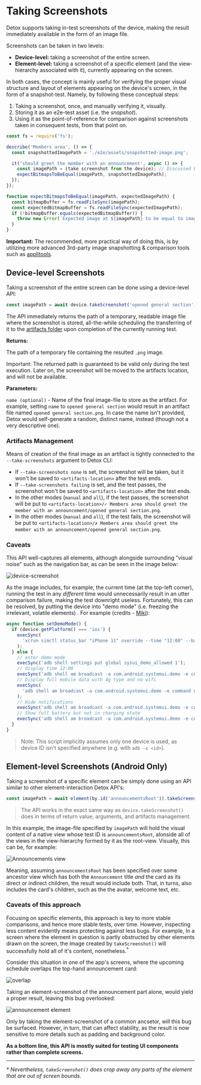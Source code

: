 # Taking Screenshots

Detox supports taking in-test screenshots of the device, making the result immediately available in the form of an image file.

Screenshots can be taken in two levels:

- **Device-level:** taking a screenshot of the entire screen.
- **Element-level:** taking a screenshot of a specific element (and the view-hierarchy associated with it), currently appearing on the screen.

In both cases, the concept is mainly useful for verifying the proper visual structure and layout of elements appearing on the device's screen, in the form of a snapshot-test. Namely, by following these conceptual steps:

1. Taking a screenshot, once, and manually verifying it, visually.
2. Storing it as an e2e-test asset (i.e. the _snapshot_).
3. Using it as the point-of-reference for comparison against screenshots taken in consequent tests, from that point on.

```js
const fs = require('fs');

describe('Members area', () => {
  const snapshottedImagePath = './e2e/assets/snapshotted-image.png';

  it('should greet the member with an announcement', async () => {
    const imagePath = (take screenshot from the device); // Discussed below
    expectBitmapsToBeEqual(imagePath, snapshottedImagePath);  
  });  
});

function expectBitmapsToBeEqual(imagePath, expectedImagePath) {
  const bitmapBuffer = fs.readFileSync(imagePath);
  const expectedBitmapBuffer = fs.readFileSync(expectedImagePath);
  if (!bitmapBuffer.equals(expectedBitmapBuffer)) {
    throw new Error(`Expected image at ${imagePath} to be equal to image at ${expectedImagePath}, but it was different!`);
  }
}
```

**Important:** The recommended, more practical way of doing this, is by utilizing more advanced 3rd-party image snapshotting & comparison tools such as [applitools](https://applitools.com).

## Device-level Screenshots

Taking a screenshot of the entire screen can be done using a device-level API:

```js
const imagePath = await device.takeScreenshot('opened general section');
```

The API immediately returns the path of a temporary, readable image file where the screenshot is stored, all-the-while scheduling the transferring of it to the [artifacts folder](APIRef.Artifacts.md#enabling-artifacts) upon completion of the currently running test.

**Returns:**

The path of a temporary file containing the resulted `.png` image.

Important: The returned path is guaranteed to be valid only during the test execution. Later on, the screenshot will be moved to the artifacts location, and will not be available.

**Parameters:**

`name (optional)` - Name of the final image-file to store as the artifact. For example, setting `name` to `opened general section` would result in an artifact file named `opened general section.png`. In case the name isn't provided, Detox would self-generate a random, distinct name, instead (though not a very descriptive one).

### Artifacts Management

Means of creation of the final image as an artifact is tightly connected to the `--take-screenshots` argument to Detox CLI:

* If `--take-screenshots none` is set, the screenshot will be taken, but it won't be saved to `<artifacts-location>` after the test ends.
* If `--take-screenshots failing` is set, and the test passes, the screenshot won't be saved to `<artifacts-location>` after the test ends.
* In the other modes (`manual` and `all`), if the test passes, the screenshot will be put to `<artifacts-location>/✓ Members area should greet the member with an announcement/opened general section.png`.
* In the other modes (`manual` and `all`), if the test fails, the screenshot will be put to `<artifacts-location>/✗ Members area should greet the member with an announcement/opened general section.png`.

### Caveats

This API well-captures all elements, although alongside surrounding "visual noise" such as the navigation bar, as can be seen in the image below:

![device-screenshot](img/device-screenshot.png)

As the image includes, for example, the current time (at the top-left corner), running the test in any _different_ time would unnecessarily result in an utter comparison failure, making the test downright useless. Fortunately, this can be resolved, by putting the device into "demo mode" (i.e. freezing the irrelevant, volatile elements) . For example (credits - [Miki](https://github.com/M-i-k-e-l)):

```js
async function setDemoMode() {
  if (device.getPlatform() === 'ios') {
    execSync(
      'xcrun simctl status_bar "iPhone 11" override --time "12:00" --batteryState charged --batteryLevel 100 --wifiBars 3 --cellularMode active --cellularBars 4'
    );
  } else {
    // enter demo mode
    execSync('adb shell settings put global sysui_demo_allowed 1');
    // display time 12:00
    execSync('adb shell am broadcast -a com.android.systemui.demo -e command clock -e hhmm 1200');
    // Display full mobile data with 4g type and no wifi
    execSync(
      'adb shell am broadcast -a com.android.systemui.demo -e command network -e mobile show -e level 4 -e datatype 4g -e wifi false'
    );
    // Hide notifications
    execSync('adb shell am broadcast -a com.android.systemui.demo -e command notifications -e visible false');
    // Show full battery but not in charging state
    execSync('adb shell am broadcast -a com.android.systemui.demo -e command battery -e plugged false -e level 100');
  }
}
```

> Note: This script implicitly assumes only one device is used, as device ID isn't specified anywhere (e.g. with `adb -s <id>`).

## Element-level Screenshots (Android Only)

Taking a screenshot of a specific element can be simply done using an API similar to other element-interaction Detox API's:

```js
const imagePath = await element(by.id('announcementsRoot')).takeScreenshot('welcome announcement');
```

> The API works in the exact same way as `device.takeScreenshot()` does in terms of return value, arguments, and artifacts management.

In this example, the image-file specified by `imagePath` will hold the visual content of a native view whose test ID is `announcementsRoot`, alonside all of the views in the view-hierarchy formed by it as the root-view. Visually, this can be, for example:

![Announcements view](img/element-screenshot-view.png)

Meaning, assuming `announcementsRoot` has been specified over some ancestor view which has both the `Announcement` title _and_ the card as its direct or indirect children, the result would include both. That, in turns, also includes the card's children, such as the the avatar, welcome text, etc.

### Caveats of this approach

Focusing on specific elements, this approach is key to more stable comparisons, and hence more stable tests, over time. However, inspecting less content evidently means protecting against less bugs. For example, In a screen where the element in question is partly obstructed by other elements drawn on the screen, the image created by `takeScreenshot()` will successfully hold all of it's content, nonetheless.<sup>*</sup>

Consider this situation in one of the app's screens, where the upcoming schedule overlaps the top-hand announcement card:

![overlap](img/element-screenshot-overlap.png)

Taking an element-screenshot of the announcement part alone, would yield a proper result, leaving this bug overlooked:

![announcement element](img/element-screenshot-view.png)

Only by taking the element-screenshot of a common ancsetor, will this bug be surfaced. However, in turn, that can affect stability, as the result is now sensitive to more details such as padding and background color.

**As a bottom line, this API is mostly suited for testing UI components rather than complete screens.**

---

*\*  Nevertheless, `takeScreenshot()` does crop away any parts of the element that are out of screen bounds.*

